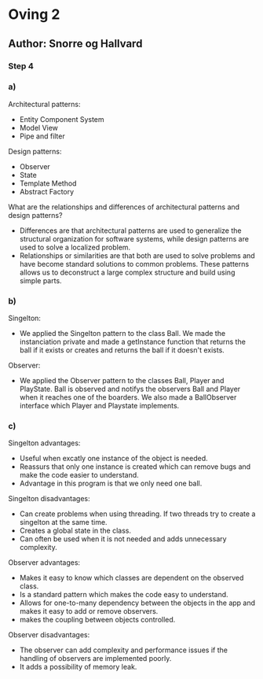 # Oving 2
## Author: Snorre og Hallvard

### Step 4
### a)

Architectural patterns:
- Entity Component System
- Model View
- Pipe and filter

Design patterns:
- Observer
- State
- Template Method
- Abstract Factory

What are the relationships and differences of architectural patterns and design
patterns?
- Differences are that architectural patterns are used to generalize the structural organization for software systems, while design patterns are used to solve a localized problem.
- Relationships or similarities are that both are used to solve problems and have become standard solutions to common problems. These patterns allows us to deconstruct a large complex structure and build using simple parts.

### b)
Singelton:
- We applied the Singelton pattern to the class Ball. We made the instanciation private and made a getInstance function that returns the ball if it exists or creates and returns the ball if it doesn't exists.

Observer:
- We applied the Observer pattern to the classes Ball, Player and PlayState. Ball is observed and notifys the observers Ball and Player when it reaches one of the boarders. We also made a BallObserver interface which Player and Playstate implements.

### c)
Singelton advantages:
- Useful when excatly one instance of the object is needed.
- Reassurs that only one instance is created which can remove bugs and make the code easier to understand.
- Advantage in this program is that we only need one ball.

Singelton disadvantages:
- Can create problems when using threading. If two threads try to create a singelton at the same time.
- Creates a global state in the class.
- Can often be used when it is not needed and adds unnecessary complexity.

Observer advantages:
- Makes it easy to know which classes are dependent on the observed class.
- Is a standard pattern which makes the code easy to understand.
- Allows for one-to-many dependency between the objects in the app and makes it easy to add or remove observers.
- makes the coupling between objects controlled.

Observer disadvantages:
- The observer can add complexity and performance issues if the handling of observers are implemented poorly.
- It adds a possibility of memory leak.
